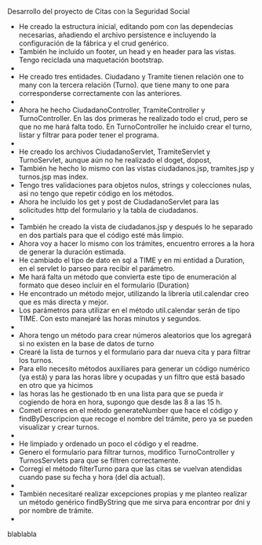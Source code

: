 Desarrollo del proyecto de Citas con la Seguridad Social

- He creado la estructura inicial, editando pom con las dependecias necesarias, 
añadiendo el archivo persistence e incluyendo la configuración de la fábrica y el crud genérico.
- También he incluido un footer, un head y en header para las vistas. Tengo reciclada una maquetación bootstrap.
- 
- He creado tres entidades. Ciudadano y Tramite tienen relación one to many con la tercera relación (Turno).
que tiene many to one para corresponderse correctamente con las anteriores.
- 
- Ahora he hecho CiudadanoController, TramiteController y TurnoController. En las dos primeras he realizado todo el crud, 
pero se que no me hará falta todo. En TurnoController he incluido crear el turno, listar y filtrar para poder tener el programa.
- 
- He creado los archivos CiudadanoServlet, TramiteServlet y TurnoServlet, aunque aún no he realizado el doget, dopost,
- También he hecho lo mismo con las vistas ciudadanos.jsp, tramites.jsp y turnos.jsp mas index.
- Tengo tres validaciones para objetos nulos, strings y colecciones nulas, asi no tengo que repetir código en los métodos.
- Ahora he incluido los get y post de CiudadanoServlet para las solicitudes http del formulario y la tabla de ciudadanos.
- 
- También he creado la vista de ciudadanos.jsp y después lo he separado en dos partials para que el código esté más limpio.
- Ahora voy a hacer lo mismo con los trámites, encuentro errores a la hora de generar la duración estimada. 
- He cambiado el tipo de dato en sql a TIME y en mi entidad a Duration, en el servlet lo parseo para recibir el parámetro.
- Me hará falta un método que convierta este tipo de enumeración al formato que deseo incluir en el formulario (Duration)
- He encontrado un método mejor, utilizando la librería util.calendar creo que es más directa y mejor. 
- Los parámetros para utilizar en el método util.calendar serán de tipo TIME. Con esto manejaré las horas minutos y segundos.
- 
- Ahora tengo un método para crear números aleatorios que los agregará si no existen en la base de datos de turno
- Crearé la lista de turnos y el formulario para dar nueva cita y para filtrar los turnos.
- Para ello necesito métodos auxiliares para generar un código numérico (ya está) y para las horas libre y ocupadas y un filtro que está basado en otro que ya hicimos
- las horas las he gestionado tb en una lista para que se pueda ir cogiendo de hora en hora, supongo que desde las 8 a las 15 h.
- Cometí errores en el método generateNumber que hace el código y findByDescripcion que recoge el nombre del trámite, pero ya se pueden visualizar y crear turnos.
- 
- He limpiado y ordenado un poco el código y el readme.
- Genero el formulario para filtrar turnos, modifico TurnoController y TurnosServlets para que se filtren correctamente.
- Corregí el método filterTurno para que las citas se vuelvan atendidas cuando pase su fecha y hora (del día actual).
- 
- También necesitaré realizar excepciones propias y me planteo realizar un método genérico findByString que me sirva para encontrar por dni y por nombre de trámite.
- 
blablabla